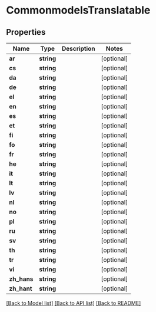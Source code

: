 # CommonmodelsTranslatable

## Properties
Name | Type | Description | Notes
------------ | ------------- | ------------- | -------------
**ar** | **string** |  | [optional] 
**cs** | **string** |  | [optional] 
**da** | **string** |  | [optional] 
**de** | **string** |  | [optional] 
**el** | **string** |  | [optional] 
**en** | **string** |  | [optional] 
**es** | **string** |  | [optional] 
**et** | **string** |  | [optional] 
**fi** | **string** |  | [optional] 
**fo** | **string** |  | [optional] 
**fr** | **string** |  | [optional] 
**he** | **string** |  | [optional] 
**it** | **string** |  | [optional] 
**lt** | **string** |  | [optional] 
**lv** | **string** |  | [optional] 
**nl** | **string** |  | [optional] 
**no** | **string** |  | [optional] 
**pl** | **string** |  | [optional] 
**ru** | **string** |  | [optional] 
**sv** | **string** |  | [optional] 
**th** | **string** |  | [optional] 
**tr** | **string** |  | [optional] 
**vi** | **string** |  | [optional] 
**zh_hans** | **string** |  | [optional] 
**zh_hant** | **string** |  | [optional] 

[[Back to Model list]](../README.md#documentation-for-models) [[Back to API list]](../README.md#documentation-for-api-endpoints) [[Back to README]](../README.md)


